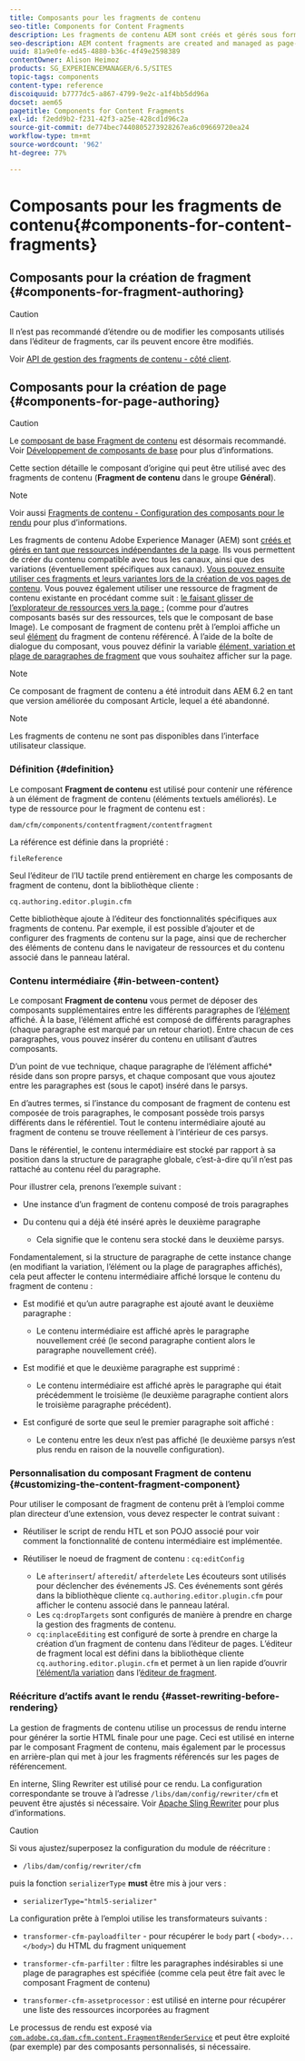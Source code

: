 ```yaml
---
title: Composants pour les fragments de contenu
seo-title: Components for Content Fragments
description: Les fragments de contenu AEM sont créés et gérés sous forme de ressources indépendantes de la page
seo-description: AEM content fragments are created and managed as page-independent assets
uuid: 81a9e0fe-ed45-4880-b36c-4f49e2598389
contentOwner: Alison Heimoz
products: SG_EXPERIENCEMANAGER/6.5/SITES
topic-tags: components
content-type: reference
discoiquuid: b7777dc5-a867-4799-9e2c-a1f4bb5dd96a
docset: aem65
pagetitle: Components for Content Fragments
exl-id: f2edd9b2-f231-42f3-a25e-428cd1d96c2a
source-git-commit: de774bec7440805273928267ea6c09669720ea24
workflow-type: tm+mt
source-wordcount: '962'
ht-degree: 77%

---
```


# Composants pour les fragments de contenu{#components-for-content-fragments}

## Composants pour la création de fragment {#components-for-fragment-authoring}

>[!CAUTION]
>
>Il n’est pas recommandé d’étendre ou de modifier les composants utilisés dans l’éditeur de fragments, car ils peuvent encore être modifiés.

Voir [API de gestion des fragments de contenu - côté client](/help/sites-developing/customizing-content-fragments.md#the-content-fragment-management-api-client-side).

## Composants pour la création de page {#components-for-page-authoring}

>[!CAUTION]
>
>Le [composant de base Fragment de contenu](https://helpx.adobe.com/experience-manager/core-components/using/content-fragment-component.html) est désormais recommandé. Voir [Développement de composants de base](https://helpx.adobe.com/experience-manager/core-components/using/developing.html) pour plus d’informations.
>
>Cette section détaille le composant d’origine qui peut être utilisé avec des fragments de contenu (**Fragment de contenu** dans le groupe **Général**).

>[!NOTE]
>
>Voir aussi [Fragments de contenu - Configuration des composants pour le rendu](/help/sites-developing/content-fragments-config-components-rendering.md) pour plus d’informations.

Les fragments de contenu Adobe Experience Manager (AEM) sont [créés et gérés en tant que ressources indépendantes de la page](/help/assets/content-fragments/content-fragments.md). Ils vous permettent de créer du contenu compatible avec tous les canaux, ainsi que des variations (éventuellement spécifiques aux canaux). [Vous pouvez ensuite utiliser ces fragments et leurs variantes lors de la création de vos pages de contenu](/help/sites-authoring/content-fragments.md). Vous pouvez également utiliser une ressource de fragment de contenu existante en procédant comme suit : [le faisant glisser de l’explorateur de ressources vers la page ;](/help/sites-authoring/content-fragments.md#adding-a-content-fragment-to-your-page) (comme pour d’autres composants basés sur des ressources, tels que le composant de base Image). Le composant de fragment de contenu prêt à l’emploi affiche un seul [élément](/help/assets/content-fragments/content-fragments.md#constituent-parts-of-a-content-fragment) du fragment de contenu référencé. À l’aide de la boîte de dialogue du composant, vous pouvez définir la variable [élément, variation et plage de paragraphes de fragment](/help/assets/content-fragments/content-fragments.md#constituent-parts-of-a-content-fragment) que vous souhaitez afficher sur la page.

>[!NOTE]
>
>Ce composant de fragment de contenu a été introduit dans AEM 6.2 en tant que version améliorée du composant Article, lequel a été abandonné.

>[!NOTE]
>
>Les fragments de contenu ne sont pas disponibles dans l’interface utilisateur classique.

### Définition {#definition}

Le composant **Fragment de contenu** est utilisé pour contenir une référence à un élément de fragment de contenu (éléments textuels améliorés). Le type de ressource pour le fragment de contenu est :

`dam/cfm/components/contentfragment/contentfragment`

La référence est définie dans la propriété :

`fileReference`

Seul l’éditeur de l’IU tactile prend entièrement en charge les composants de fragment de contenu, dont la bibliothèque cliente :

`cq.authoring.editor.plugin.cfm`

Cette bibliothèque ajoute à l’éditeur des fonctionnalités spécifiques aux fragments de contenu. Par exemple, il est possible d’ajouter et de configurer des fragments de contenu sur la page, ainsi que de rechercher des éléments de contenu dans le navigateur de ressources et du contenu associé dans le panneau latéral.

### Contenu intermédiaire {#in-between-content}

Le composant **Fragment de contenu** vous permet de déposer des composants supplémentaires entre les différents paragraphes de l’[élément](/help/assets/content-fragments/content-fragments.md#constituent-parts-of-a-content-fragment) affiché. À la base, l’élément affiché est composé de différents paragraphes (chaque paragraphe est marqué par un retour chariot). Entre chacun de ces paragraphes, vous pouvez insérer du contenu en utilisant d’autres composants.

D’un point de vue technique, chaque paragraphe de l’élément affiché* réside dans son propre parsys, et chaque composant que vous ajoutez entre les paragraphes est (sous le capot) inséré dans le parsys.

En d’autres termes, si l’instance du composant de fragment de contenu est composée de trois paragraphes, le composant possède trois parsys différents dans le référentiel. Tout le contenu intermédiaire ajouté au fragment de contenu se trouve réellement à l’intérieur de ces parsys.

Dans le référentiel, le contenu intermédiaire est stocké par rapport à sa position dans la structure de paragraphe globale, c’est-à-dire qu’il n’est pas rattaché au contenu réel du paragraphe.

Pour illustrer cela, prenons l’exemple suivant :

* Une instance d’un fragment de contenu composé de trois paragraphes
* Du contenu qui a déjà été inséré après le deuxième paragraphe

   * Cela signifie que le contenu sera stocké dans le deuxième parsys.

Fondamentalement, si la structure de paragraphe de cette instance change (en modifiant la variation, l’élément ou la plage de paragraphes affichés), cela peut affecter le contenu intermédiaire affiché lorsque le contenu du fragment de contenu :

* Est modifié et qu’un autre paragraphe est ajouté avant le deuxième paragraphe :

   * Le contenu intermédiaire est affiché après le paragraphe nouvellement créé (le second paragraphe contient alors le paragraphe nouvellement créé).

* Est modifié et que le deuxième paragraphe est supprimé :

   * Le contenu intermédiaire est affiché après le paragraphe qui était précédemment le troisième (le deuxième paragraphe contient alors le troisième paragraphe précédent).

* Est configuré de sorte que seul le premier paragraphe soit affiché :

   * Le contenu entre les deux n’est pas affiché (le deuxième parsys n’est plus rendu en raison de la nouvelle configuration).

### Personnalisation du composant Fragment de contenu {#customizing-the-content-fragment-component}

Pour utiliser le composant de fragment de contenu prêt à l’emploi comme plan directeur d’une extension, vous devez respecter le contrat suivant :

* Réutiliser le script de rendu HTL et son POJO associé pour voir comment la fonctionnalité de contenu intermédiaire est implémentée.
* Réutiliser le noeud de fragment de contenu : `cq:editConfig`

   * Le `afterinsert`/ `afteredit`/ `afterdelete` Les écouteurs sont utilisés pour déclencher des événements JS. Ces événements sont gérés dans la bibliothèque cliente `cq.authoring.editor.plugin.cfm` pour afficher le contenu associé dans le panneau latéral.
   * Les `cq:dropTargets` sont configurés de manière à prendre en charge la gestion des fragments de contenu.
   * `cq:inplaceEditing` est configuré de sorte à prendre en charge la création d’un fragment de contenu dans l’éditeur de pages. L’éditeur de fragment local est défini dans la bibliothèque cliente `cq.authoring.editor.plugin.cfm` et permet à un lien rapide d’ouvrir [l’élément/la variation](/help/assets/content-fragments/content-fragments.md#constituent-parts-of-a-content-fragment) dans l’[éditeur de fragment](/help/assets/content-fragments/content-fragments-variations.md).

### Réécriture d’actifs avant le rendu {#asset-rewriting-before-rendering}

La gestion de fragments de contenu utilise un processus de rendu interne pour générer la sortie HTML finale pour une page. Ceci est utilisé en interne par le composant Fragment de contenu, mais également par le processus en arrière-plan qui met à jour les fragments référencés sur les pages de référencement.

En interne, Sling Rewriter est utilisé pour ce rendu. La configuration correspondante se trouve à l’adresse `/libs/dam/config/rewriter/cfm` et peuvent être ajustés si nécessaire. Voir [Apache Sling Rewriter](https://sling.apache.org/documentation/bundles/output-rewriting-pipelines-org-apache-sling-rewriter.html) pour plus d’informations.

>[!CAUTION]
>
>Si vous ajustez/superposez la configuration du module de réécriture :
>
>* `/libs/dam/config/rewriter/cfm`
>
>puis la fonction `serializerType` **must** être mis à jour vers :
>
>* `serializerType="html5-serializer"`


La configuration prête à l’emploi utilise les transformateurs suivants :

* `transformer-cfm-payloadfilter` - pour récupérer le `body` part ( `<body>...</body>`) du HTML du fragment uniquement

* `transformer-cfm-parfilter` : filtre les paragraphes indésirables si une plage de paragraphes est spécifiée (comme cela peut être fait avec le composant Fragment de contenu)
* `transformer-cfm-assetprocessor` : est utilisé en interne pour récupérer une liste des ressources incorporées au fragment

Le processus de rendu est exposé via [`com.adobe.cq.dam.cfm.content.FragmentRenderService`](https://helpx.adobe.com/experience-manager/6-5/sites/developing/using/reference-materials/javadoc/com/adobe/cq/dam/cfm/ContentFragment.html) et peut être exploité (par exemple) par des composants personnalisés, si nécessaire.
